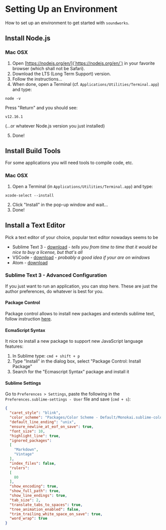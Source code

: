 # Setting Up an Environment

How to set up an environment to get started with `soundworks`.

## Install Node.js

### Mac OSX

1. Open [https://nodejs.org/en/](`https://nodejs.org/en/`) in your favorite browser (which shall not be Safari).
2. Download the LTS (Long Term Support) version.
3. Follow the instructions... 
4. When done, open a Terminal (cf. `Applications/Utilities/Terminal.app`) and type:

```
node -v
```

Press "Return" and you should see:

```
v12.16.1
```

(...or whatever Node.js version you just installed)

5. Done!

## Install Build Tools

For some applications you will need tools to compile code, etc.

### Mac OSX

1. Open a Terminal (in `Applications/Utilities/Terminal.app`) and type:

```
xcode-select --install
```

2. Click "Install" in the pop-up window and wait...
3. Done!

## Install a Text Editor

Pick a text editor of your choice, popular text editor nowadays seems to be
- Sublime Text 3 - [download](https://sublimetext.com/3) - _tells you from time to time that it would be nice to buy a license, but that's all_
- VSCode - [download](https://code.visualstudio.com/) - _probably a good idea if your are on windows_
- Atom - [download](https://atom.io/)

### Sublime Text 3 - Advanced Configuration

If you just want to run an application, you can stop here.
These are just the author preferences, do whatever is best for you.

#### Package Control

Package control allows to install new packages and extends sublime text,
follow instruction [here](https://packagecontrol.io/installation).

#### EcmaScript Syntax

It nice to install a new package to support new JavaScript language features:

1. In Sublime type: `cmd + shift + p`
2. Type "Install" in the dialog box, select "Package Control: Install Package"
3. Search for the "Ecmascript Syntax" package and install it

#### Sublime Settings

Go to `Preferences > Settings`, paste the following in the `Preferences.sublime-settings - User` file and save (`cmd + s`):

```json
{
  "caret_style": "blink",
  "color_scheme": "Packages/Color Scheme - Default/Monokai.sublime-color-scheme",
  "default_line_ending": "unix",
  "ensure_newline_at_eof_on_save": true,
  "font_size": 10,
  "highlight_line": true,
  "ignored_packages":
  [
    "Markdown",
    "Vintage"
  ],
  "index_files": false,
  "rulers":
  [
    80
  ],
  "show_encoding": true,
  "show_full_path": true,
  "show_line_endings": true,
  "tab_size": 2,
  "translate_tabs_to_spaces": true,
  "tree_animation_enabled": false,
  "trim_trailing_white_space_on_save": true,
  "word_wrap": true
}
```

